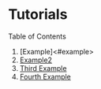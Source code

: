 Tutorials
===============

 Table of Contents

1. [Example]<#example>
2. [Example2](#example2)
3. [Third Example](#third-example)
4. [Fourth Example](#fourth-examplehttpwwwfourthexamplecom)
